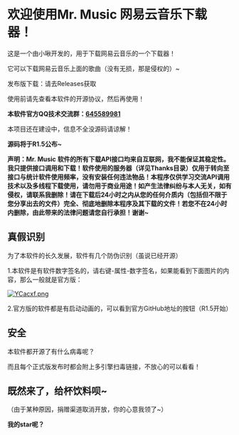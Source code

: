 # 欢迎使用Mr. Music 网易云音乐下载器！

这是一个由小啾开发的，用于下载网易云音乐的一个下载器！

它可以下载网易云音乐上面的歌曲（没有无损，那是侵权的）~

发布版下载：请去Releases获取

使用前请先查看本软件的开源协议，然后再使用！

**本软件官方QQ技术交流群：[**645589981**](https://jq.qq.com/?_wv=1027&k=5senLPQ)**

本项目还在建设中，信息不全没源码请谅解！

**源码将于R1.5公布~**



**声明：Mr. Music 软件的所有下载API接口均来自互联网，我不能保证其稳定性。我只提供接口调用和下载！软件使用的服务器（详见Thanks目录）仅用于转向至接口与统计软件使用频率，没有安装任何违法物品！本程序仅供学习交流API调用技术以及多线程下载使用，请勿用于商业用途！如产生法律纠纷与本人无关，如有侵权，请联系我删除！请在下载后24小时之内从您的任何介质内（包括但不限于您分享出去的文件）完全、彻底地删除本程序及其下载的文件！若您不在24小时内删除，由此带来的法律问题请您自行承担！谢谢~**



## 真假识别

为了本软件的长久发展，软件有几个防伪识别（虽说已经开源）

1.本软件是有软件数字签名的，请右键-属性-数字签名，如果能看到下面图片的内容，那么一般就是官方版：

[![YCacxf.png](https://s1.ax1x.com/2020/05/04/YCacxf.png)](https://imgchr.com/i/YCacxf)

2.官方版的软件都是有启动动画的，可以看到官方GitHub地址的按钮（R1.5开始）



## 安全

本软件都开源了有什么病毒呢？

而且每个正式版发布时都会附上多引擎扫毒链接，不放心的可以看看！



## 既然来了，给杯饮料呗~

（由于某种原因，捐赠渠道取消开放，你的心意我领了~）

**我的star呢？**
